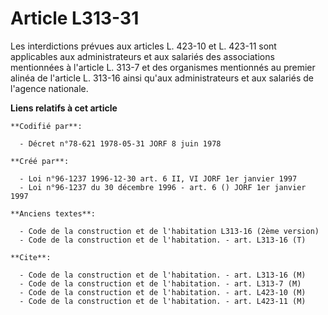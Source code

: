 # Article L313-31

Les interdictions prévues aux articles L. 423-10 et L. 423-11 sont applicables aux administrateurs et aux salariés des
associations mentionnées à l'article L. 313-7 et des organismes mentionnés au premier alinéa de l'article L. 313-16 ainsi
qu'aux administrateurs et aux salariés de l'agence nationale.

**Liens relatifs à cet article**

	**Codifié par**:

	  - Décret n°78-621 1978-05-31 JORF 8 juin 1978

	**Créé par**:

	  - Loi n°96-1237 1996-12-30 art. 6 II, VI JORF 1er janvier 1997
	  - Loi n°96-1237 du 30 décembre 1996 - art. 6 () JORF 1er janvier 1997

	**Anciens textes**:

	  - Code de la construction et de l'habitation L313-16 (2ème version)
	  - Code de la construction et de l'habitation. - art. L313-16 (T)

	**Cite**:

	  - Code de la construction et de l'habitation. - art. L313-16 (M)
	  - Code de la construction et de l'habitation. - art. L313-7 (M)
	  - Code de la construction et de l'habitation. - art. L423-10 (M)
	  - Code de la construction et de l'habitation. - art. L423-11 (M)
